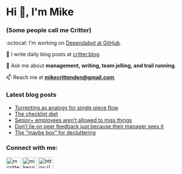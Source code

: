 # Hi 👋, I'm Mike
### (Some people call me Critter)

:octocat: I’m working on [Dependabot at GitHub](https://github.com/features/security).

📝 I write daily blog posts at [critter.blog](https://critter.blog).

💬 Ask me about **management, writing, team jelling, and trail running**.

📫 Reach me at **mikecrittenden@gmail.com**.

### Latest blog posts
<!-- BLOG-POST-LIST:START -->
- [Torrenting as analogy for single piece flow](https://critter.blog/2023/12/07/torrenting-as-analogy-for-single-piece-flow/)
- [The checklist diet](https://critter.blog/2023/12/04/the-checklist-diet/)
- [Senior+ employees aren’t allowed to miss things](https://critter.blog/2023/12/01/senior-employees-arent-allowed-to-miss-things/)
- [Don’t lie on peer feedback just because their manager sees it](https://critter.blog/2023/11/30/dont-lie-on-peer-feedback-just-because-their-manager-sees-it/)
- [The “maybe box” for decluttering](https://critter.blog/2023/11/28/the-maybe-box-for-decluttering/)
<!-- BLOG-POST-LIST:END -->

<h3 align="left">Connect with me:</h3>
<p align="left">
<a href="https://twitter.com/mcrittenden" target="blank"><img align="center" src="https://raw.githubusercontent.com/rahuldkjain/github-profile-readme-generator/master/src/images/icons/Social/twitter.svg" alt="mcrittenden" height="30" width="40" /></a>
<a href="https://linkedin.com/in/mikecrittenden" target="blank"><img align="center" src="https://raw.githubusercontent.com/rahuldkjain/github-profile-readme-generator/master/src/images/icons/Social/linked-in-alt.svg" alt="mikecrittenden" height="30" width="40" /></a>
<a href="https://critter.blog/feed/" target="blank"><img align="center" src="https://raw.githubusercontent.com/rahuldkjain/github-profile-readme-generator/master/src/images/icons/Social/rss.svg" alt="https://critter.blog/feed/" height="30" width="40" /></a>
</p>
